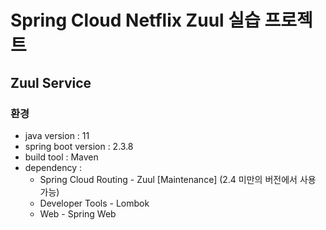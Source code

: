 # Spring Cloud Netflix Zuul 실습 프로젝트

## Zuul Service

### 환경

- java version : 11
- spring boot version : 2.3.8
- build tool : Maven
- dependency :
  - Spring Cloud Routing - Zuul [Maintenance] (2.4 미만의 버전에서 사용 가능)
  - Developer Tools - Lombok
  - Web - Spring Web
